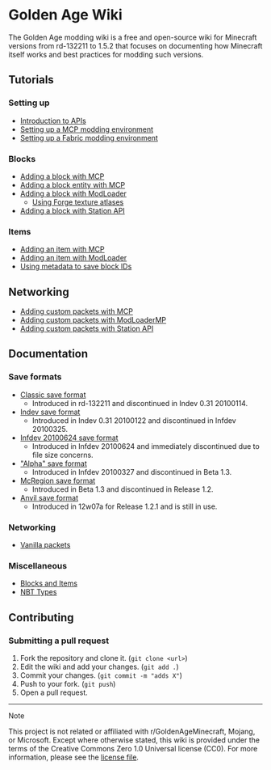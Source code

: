 # Golden Age Wiki
The Golden Age modding wiki is a free and open-source wiki for Minecraft versions from rd-132211 to 1.5.2 that focuses on documenting how Minecraft itself works and best practices for modding such versions.

## Tutorials
### Setting up
- [Introduction to APIs](minecraft/intro_to_apis.md)
- [Setting up a MCP modding environment](mcp/setting_up.md)
- [Setting up a Fabric modding environment](fabric/setting_up.md)

### Blocks
- [Adding a block with MCP](mcp/block/creating_a_block.md)
- [Adding a block entity with MCP](mcp/block/creating_a_block_entity.md)
- [Adding a block with ModLoader]()
    - [Using Forge texture atlases]()
- [Adding a block with Station API]()

### Items
- [Adding an item with MCP](mcp/item/creating_an_item.md)
- [Adding an item with ModLoader]()
- [Using metadata to save block IDs]()

## Networking
- [Adding custom packets with MCP]()
- [Adding custom packets with ModLoaderMP]()
- [Adding custom packets with Station API]()

## Documentation
### Save formats
- [Classic save format](minecraft/save_format/classic_save_format.md)
    - Introduced in rd-132211 and discontinued in Indev 0.31 20100114.
- [Indev save format](minecraft/save_format/classic_save_format.md)
    - Introduced in Indev 0.31 20100122 and discontinued in Infdev 20100325.
- [Infdev 20100624 save format](minecraft/save_format/624_save_format.md)
    - Introduced in Infdev 20100624 and immediately discontinued due to file size concerns.
- ["Alpha" save format](minecraft/save_format/alpha_save_format.md)
    - Introduced in Infdev 20100327 and discontinued in Beta 1.3.
- [McRegion save format](minecraft/save_format/mcregion_save_format.md)
    - Introduced in Beta 1.3 and discontinued in Release 1.2.
- [Anvil save format](minecraft/save_format/anvil_save_format.md)
    - Introduced in 12w07a for Release 1.2.1 and is still in use.

### Networking
- [Vanilla packets](minecraft/networking/vanilla_packets.md)

### Miscellaneous
- [Blocks and Items](minecraft/blocks_and_items.md)
- [NBT Types](minecraft/nbt_types.md)

## Contributing
### Submitting a pull request
1. Fork the repository and clone it. (`git clone <url>`)
2. Edit the wiki and add your changes. (`git add .`)
3. Commit your changes. (`git commit -m "adds X"`)
4. Push to your fork. (`git push`)
5. Open a pull request.

<hr>

> [!NOTE]
> This project is not related or affiliated with r/GoldenAgeMinecraft, Mojang, or Microsoft. Except where otherwise stated, this wiki is provided under the terms of the Creative Commons Zero 1.0 Universal license (CC0). For more information, please see the [license file](./LICENSE).